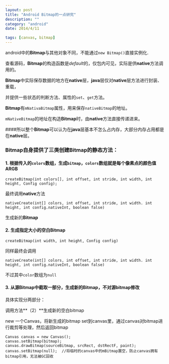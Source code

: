 ```yaml
---
layout: post
title: "Android Bitmap的一点研究"
description: ""
category: "android" 
date: 2014/4/11

tags: [canvas, bitmap]
---
```



android中的**Bitmap**与其他对象不同，不能通过`new Bitmap()`直接实例化.

查看源码，**Bitmap**的构造函数是*default*的，仅包内可见，实际是供**native**方法调用的。

**Bitmap**中实际保存数据的地方在**native**层，**java**层仅对**native**层方法进行封装、重载，

并提供一些状态的判断方法、属性的`set`、`get`方法。

**Bitmap**有`mNativaBitmap`属性，用来保存`nativeBitmap`的地址。

`mNativeBitmap`的地址在构造**Bitmap**时，由**native**方法直接传递进来。


####所以整个**Bitmap**可以认为在**java**层基本不怎么占内存，大部分内存占用都是在**native**层。

 <!-- more -->


### **Bitmap**自身提供了三类创建**Bitmap**的静态方法：



#### 1. 根据传入的`colors`数组，生成`bitmap`，`colors`数组就是每个像素点的颜色值ARGB


	createBitmap(int colors[], int offset, int stride, int width, int height, Config config);


最终调用**native**方法


	nativeCreate(int[] colors, int offset, int stride, int width. int height, int config.nativeInt, boolean false)


生成新的**Bitmap**


#### 2.  生成指定大小的空白**Bitmap**
	

	createBitmap(int width, int height, Config config)


同样最终会调用

	nativeCreate(int[] colors, int offset, int stride, int width. int height, int config.nativeInt, boolean false)

不过其中`color`数组为`null`


#### 3.  从源Bitmap中截取一部分，生成新的Bitmap，不对源bitmap修改

具体实现分两部分：
	
调用方法**（2）**生成新的空白bitmap

new 一个Canvas，将新生成的bitmap set到canvas里，通过canvas对bitmap进行裁剪等处理，然后返回bitmap
		

	Canvas canvas = new Canvas();
	canvas.setBitmap(bitmap);
	canvas.drawBitmap(sourceBitmap, srcRect, dstRectF, paint);
	canvas.setBitmap(null);  //将临时的canvas中的mBitmap置空，防止canvas拥有bitmap引用，无法被GC回收


